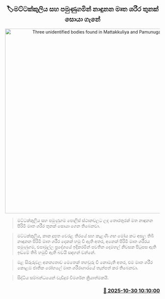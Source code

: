 <p align='center'><b><h2 align='center' title='Three unidentified bodies found in Mattakkuliya and Pamunugama'>🏷මට්ටක්කුලිය සහ පමුණුගමින් නාඳුනන මෘත ශරීර තුනක් සොයා ගැනේ</h2></b></p>
<p align='center'><img src='https://helakuru.sgp1.cdn.digitaloceanspaces.com/esana/images/lib/death[1].jpg' width='600' alt='Three unidentified bodies found in Mattakkuliya and Pamunugama'></p>

> මට්ටක්කුලිය සහ පමුණුගම පොලිස් ස්ථානවලට ලද තොරතුරක් මත නාඳුනන පිරිමි මෘත ශරීර තුනක් සොයා ගෙන තිබෙනවා.

> මට්ටක්කුලිය, කාක දූපත වෙරළ තීරයේ සහ කැළණි ගඟ මෝය කට අසල තිබී නාඳුනන පිරිමි මෘත ශරීර දෙකක් හමු වී ඇති අතර, අනෙක් පිරිමි මෘත ශරීරය පමුණුගම, එපාමුල්ල ප්‍රදේශයේ ඉදිකරමින් පවතින දෙමහල් නිවසක පිටුපස ඇති ඉඩමේ තිබී හමුවී ඇති බවයි සඳහන් වන්නේ.

> මළ සිරුරුවල අනන්‍යතාව මෙතෙක් තහවුරු වී නොමැති අතර, එම මෘත ශරීර කොළඹ ජාතික රෝහලේ මෘත ශරීරාගාරයේ තැන්පත් කර තිබෙනවා.

> සිද්ධිය සම්බන්ධයෙන් වැඩිදුර විමර්ශන ක්‍රියාත්මකයි.



<h3 align='right'><a href='https://www.helakuru.lk/esana/p/114928/'>📅 2025-10-30 10:10:00</a></h3>
